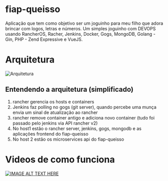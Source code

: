 # fiap-queisso

Aplicação que tem como objetivo ser um joguinho para meu filho que adora brincar com logos, letras e números. Um simples joguinho com DEVOPS usando RancherOS, Racher, Jenkins, Docker, Gogs, MongoDB, Golang - Gin, PHP - Zend Expressive e VueJS.

# Arquitetura

![Arquitetura](https://raw.githubusercontent.com/dsaouda/fiap-queisso/master/docs/arquitetura.png)

## Entendendo a arquitetura (simplificado)

 1. rancher gerencia os hosts e containers
 2. Jenkins faz polling no gogs (git server), quando percebe uma munça envia um sinal de atualização ao rancher
 3. rancher remove container antigo e adiciona novo container (tudo foi passado pelo jenkins via API rancher v2)
 4. No host1 estão o rancher server, jenkins, gogs, mongodb e as aplicações frontend do fiap-queisso
 5. No host 2 estão os microservices api do fiap-queisso
 
 # Videos de como funciona
 
 [![IMAGE ALT TEXT HERE](https://img.youtube.com/vi/u8OSpYwDPzQ/0.jpg)](https://www.youtube.com/watch?v=u8OSpYwDPzQ)

